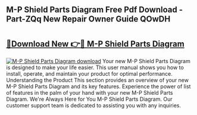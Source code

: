## M-P Shield Parts Diagram Free Pdf Download - Part-ZQq New Repair Owner Guide QOwDH

# <h2><a href="http://dfkbzx.blite.top/?on=M-P+Shield+Parts+Diagram">🔗Download New 👉🔴 M-P Shield Parts Diagram</a></h2>

[![M-P Shield Parts Diagram download](https://i.imgur.com/lujVjoI.png)](http://dfkbzx.blite.top/?on=M-P+Shield+Parts+Diagram)
Your new M-P Shield Parts Diagram is designed to make your life easier. This user manual shows you how to install, operate, and maintain your product for optimal performance. Understanding the Product This section provides an overview of your new M-P Shield Parts Diagram and its key features. Experience the power of list of features in the palm of your hand with your new M-P Shield Parts Diagram. We're Always Here for You M-P Shield Parts Diagram. Our customer support team is dedicated to assisting you with any inquiries.
